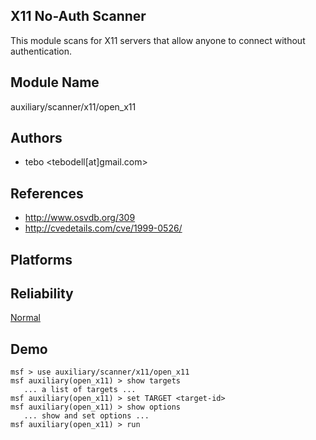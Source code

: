 ## X11 No-Auth Scanner

This module scans for X11 servers that allow anyone to 
connect without authentication.


## Module Name
auxiliary/scanner/x11/open_x11

## Authors
* tebo <tebodell[at]gmail.com>


## References
* http://www.osvdb.org/309
* http://cvedetails.com/cve/1999-0526/




## Platforms


## Reliability
[Normal](https://github.com/rapid7/metasploit-framework/wiki/Exploit-Ranking)

## Demo

```
msf > use auxiliary/scanner/x11/open_x11
msf auxiliary(open_x11) > show targets
   ... a list of targets ...
msf auxiliary(open_x11) > set TARGET <target-id>
msf auxiliary(open_x11) > show options
   ... show and set options ...
msf auxiliary(open_x11) > run
```
    
    